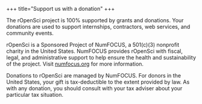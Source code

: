 +++
title="Support us with a donation"
+++

The rOpenSci project is 100% supported by grants and donations. 
Your donations are used to support internships, contractors, web services, and community events.

rOpenSci is a Sponsored Project of NumFOCUS, a 501(c)(3) nonprofit charity in the United States. NumFOCUS provides rOpenSci with fiscal, legal, and administrative support to help ensure the health and sustainability of the project. Visit [numfocus.org](https://numfocus.org) for more information.

Donations to rOpenSci are managed by NumFOCUS. For donors in the United States, your gift is tax-deductible to the extent provided by law. As with any donation, you should consult with your tax adviser about your particular tax situation.

